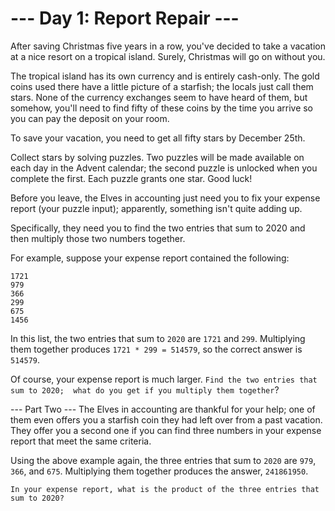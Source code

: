 # --- Day 1: Report Repair ---
After saving Christmas five years in a row, you've decided to take a vacation at a nice resort on a tropical island. 
Surely, Christmas will go on without you.

The tropical island has its own currency and is entirely cash-only. The gold coins used there have a little picture 
of a starfish; the locals just call them stars. None of the currency exchanges seem to have heard of them, 
but somehow, you'll need to find fifty of these coins by the time you arrive so you can pay the deposit on your room.

To save your vacation, you need to get all fifty stars by December 25th.

Collect stars by solving puzzles. Two puzzles will be made available on each day in the Advent calendar; 
the second puzzle is unlocked when you complete the first. Each puzzle grants one star. Good luck!

Before you leave, the Elves in accounting just need you to fix your expense report (your puzzle input); 
apparently, something isn't quite adding up.

Specifically, they need you to find the two entries that sum to 2020 and then multiply those two numbers together.

For example, suppose your expense report contained the following:

```text
1721
979
366
299
675
1456
```

In this list, the two entries that sum to `2020` are `1721` and `299`. 
Multiplying them together produces `1721 * 299 = 514579`, so the correct answer is `514579`.

Of course, your expense report is much larger. `Find the two entries that sum to 2020; 
what do you get if you multiply them together`?

--- Part Two ---
The Elves in accounting are thankful for your help; one of them even offers you a starfish coin they had left over 
from a past vacation. They offer you a second one if you can find three numbers in your expense report that meet 
the same criteria.

Using the above example again, the three entries that sum to `2020` are `979`, `366`, and `675`. Multiplying them 
together produces the answer, `241861950`.

`In your expense report, what is the product of the three entries that sum to 2020?`